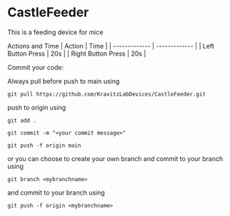 # CastleFeeder
This is a feeding device for mice

Actions and Time
| Action  | Time |
| ------------- | ------------- |
| Left Button Press  | 20s  |
| Right Button Press  | 20s  |



Commit your code:


Always pull before push to main using 
```
git pull https://github.com/KravitzLabDevices/CastleFeeder.git 
```
push to origin using 
``` 
git add . 
```

```
git commit -m "<your commit message>" 
```

```
git push -f origin main 
```
or you can choose to create your own branch and commit to your branch using

```
git branch <mybranchname>
```
and commit to your branch using
```
git push -f origin <mybranchname>
```

